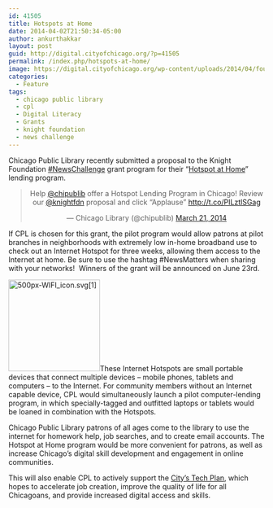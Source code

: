 ```yaml
---
id: 41505
title: Hotspots at Home
date: 2014-04-02T21:50:34-05:00
author: ankurthakkar
layout: post
guid: http://digital.cityofchicago.org/?p=41505
permalink: /index.php/hotspots-at-home/
image: https://digital.cityofchicago.org/wp-content/uploads/2014/04/fourteens.jpg
categories:
  - Feature
tags:
  - chicago public library
  - cpl
  - Digital Literacy
  - Grants
  - knight foundation
  - news challenge
---
```

Chicago Public Library recently submitted a proposal to the Knight Foundation [#NewsChallenge](https://twitter.com/search?q=%23Newschallenge&src=hash&f=realtime "#newschallenge") grant program for their “[Hotspot at Home](https://www.newschallenge.org/challenge/2014/feedback-review/chicago-public-library-increases-broadband-access-through-its-innovative-hotspot-at-home-program-lending-service-will-also-include-laptops-and-digital-skills-training)” lending program.

<blockquote class="twitter-tweet" lang="en">
  <p style="text-align: center;">
    Help <a href="https://twitter.com/chipublib">@chipublib</a> offer a Hotspot Lending Program in Chicago! Review our <a href="https://twitter.com/knightfdn">@knightfdn</a> proposal and click &#8220;Applause&#8221; <a href="http://t.co/PILztlSGag">http://t.co/PILztlSGag</a>
  </p>
  
  <p style="text-align: center;">
    — Chicago Library (@chipublib) <a href="https://twitter.com/chipublib/statuses/447027560891695104">March 21, 2014</a>
  </p>
</blockquote>

If CPL is chosen for this grant, the pilot program would allow patrons at pilot branches in neighborhoods with extremely low in-home broadband use to check out an Internet Hotspot for three weeks, allowing them access to the Internet at home. Be sure to use the hashtag #NewsMatters when sharing with your networks!  Winners of the grant will be announced on June 23rd.

[<img loading="lazy" class="alignleft  wp-image-41506" alt="500px-WIFI_icon.svg[1]" src="http://digital.cityofchicago.org/wp-content/uploads/2014/04/500px-WIFI_icon.svg1_.png" width="180" height="180" srcset="https://digital.cityofchicago.org/wp-content/uploads/2014/04/500px-WIFI_icon.svg1_.png 500w, https://digital.cityofchicago.org/wp-content/uploads/2014/04/500px-WIFI_icon.svg1_-150x150.png 150w, https://digital.cityofchicago.org/wp-content/uploads/2014/04/500px-WIFI_icon.svg1_-300x300.png 300w" sizes="(max-width: 180px) 100vw, 180px" />](http://digital.cityofchicago.org/wp-content/uploads/2014/04/500px-WIFI_icon.svg1_.png)These Internet Hotspots are small portable devices that connect multiple devices &#8211; mobile phones, tablets and computers &#8211; to the Internet. For community members without an Internet capable device, CPL would simultaneously launch a pilot computer-lending program, in which specially-tagged and outfitted laptops or tablets would be loaned in combination with the Hotspots.

Chicago Public Library patrons of all ages come to the library to use the internet for homework help, job searches, and to create email accounts. The Hotspot at Home program would be more convenient for patrons, as well as increase Chicago’s digital skill development and engagement in online communities.

This will also enable CPL to actively support the [City’s Tech Plan](http://techplan.cityofchicago.org/), which hopes to accelerate job creation, improve the quality of life for all Chicagoans, and provide increased digital access and skills.